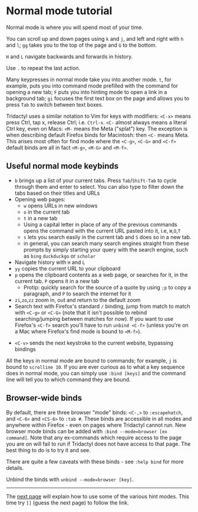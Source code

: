 # Normal mode tutorial

Normal mode is where you will spend most of your time.

You can scroll up and down pages using `k` and `j`, and left and right with `h` and `l`; `gg` takes you to the top of the page and `G` to the bottom.

`H` and `L` navigate backwards and forwards in history.

Use `.` to repeat the last action.

Many keypresses in normal mode take you into another mode. `t`, for example, puts you into command mode prefilled with the command for opening a new tab; `F` puts you into hinting mode to open a link in a background tab; `gi` focuses the first text box on the page and allows you to press `Tab` to switch between text boxes.

Tridactyl uses a similar notation to Vim for keys with modifiers: `<C-x>` means press Ctrl, tap x, release Ctrl; i.e. `Ctrl-x`. `<C-` almost always means a literal Ctrl key, even on Macs: `<M-` means the Meta ("splat") key. The exception is when describing default Firefox binds for Macintosh: then `<C-` means Meta. This arises most often for find mode where the `<C-g>`, `<C-G>` and `<C-f>` default binds are all in fact `<M-g>`, `<M-G>` and `<M-f>`.

## Useful normal mode keybinds

-   `b` brings up a list of your current tabs. Press `Tab`/`Shift-Tab` to cycle through them and enter to select. You can also type to filter down the tabs based on their titles and URLs
-   Opening web pages:
    -   `w` opens URLs in new windows
    -   `o` in the current tab
    -   `t` in a new tab
    -   Using a capital letter in place of any of the previous commands opens the command with the current URL pasted into it, i.e, `W`,`O`,`T`
    -   `s` lets you search easily in the current tab and `S` does so in a new tab.
    -   in general, you can search many search engines straight from these prompts by simply starting your query with the search engine, such as `bing` `duckduckgo` or `scholar`
-   Navigate history with `H` and `L`
-   `yy` copies the current URL to your clipboard
-   `p` opens the clipboard contents as a web page, or searches for it, in the current tab. `P` opens it in a new tab
    -   Protip: quickly search for the source of a quote by using `;p` to copy a paragraph, and `P` to search the internet for it
-   `zi`,`zo`,`zz` zoom in, out and return to the default zoom
-   Search text with Firefox's standard `/` binding, jump from match to match with `<C-g>` or `<C-G>` (note that it isn't possible to rebind searching/jumping between matches for now). If you want to use Firefox's `<C-f>` search you'll have to run `unbind <C-f>` (unless you're on a Mac where Firefox's find mode is bound to `<M-f>`).

*   `<C-v>` sends the next keystroke to the current website, bypassing bindings

All the keys in normal mode are bound to commands; for example, `j` is bound to `scrolline 10`. If you are ever curious as to what a key sequence does in normal mode, you can simply use `:bind [keys]` and the command line will tell you to which command they are bound.

## Browser-wide binds

By default, there are three browser "mode" binds: `<C-,>` to `:escapehatch`, and `<C-6>` and `<CS-6>` to `:tab #`. These binds are accessible in all modes and anywhere within Firefox - even on pages where Tridactyl cannot run. New browser mode binds can be added with `:bind --mode=browser [ex command]`. Note that any ex-commands which require access to the page you are on will fail to run if Tridactyl does not have access to that page. The best thing to do is to try it and see.

There are quite a few caveats with these binds - see `:help bind` for more details.

Unbind the binds with `unbind --mode=browser [key]`.

---

The [next page](./3-hint_mode.html) will explain how to use some of the various hint modes. This time try `]]` (guess the next page) to follow the link.

<a href='./1-tutor.html' rel="prev"></a>
